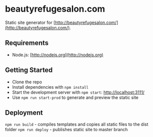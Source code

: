 # beautyrefugesalon.com

Static site generator for [http://beautyrefugesalon.com/](http://beautyrefugesalon.com/).


## Requirements

* Node.js: [http://nodejs.org](http://nodejs.org)


## Getting Started

* Clone the repo
* Install dependencies with `npm install`
* Start the development server with `npm start`:
[http://localhost:3111/](http://localhost:3111/)
* Use `npm run start-prod` to generate and preview the static site


## Deployment

`npm run build` - compiles templates and copies all static files to the dist folder
`npm run deploy` - publishes static site to master branch
